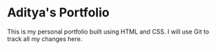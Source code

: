 # Aditya's Portfolio

This is my personal portfolio built using HTML and CSS. I will use Git to track all my changes here.
